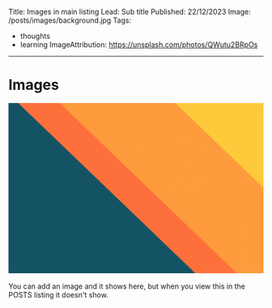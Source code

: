Title: Images in main listing
Lead: Sub title
Published: 22/12/2023
Image: /posts/images/background.jpg
Tags:
  - thoughts
  - learning
ImageAttribution: https://unsplash.com/photos/QWutu2BRpOs
---
# Images

![background](images/background.jpg "background")

You can add an image and it shows here, but when you view this in the POSTS listing it doesn't show.
